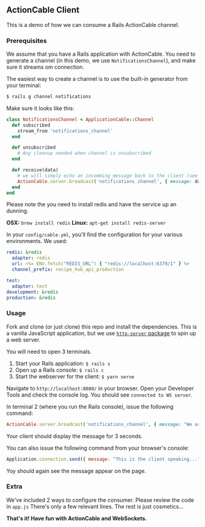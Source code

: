 ## ActionCable Client

This is a demo of how we can consume a Rails ActionCable channel. 

### Prerequisites

We assume that you have a Rails application with ActionCable. You need to generate a channel (in this demo, we use `NotificationsChannel`), and make sure it streams om connection.

The easiest way to create a channel is to use the built-in generator from your terminal:

```bash
$ rails g channel notifications
```

Make sure it looks like this:

```ruby
class NotificationsChannel < ApplicationCable::Channel
  def subscribed
    stream_from 'notifications_channel'
  end

  def unsubscribed
    # Any cleanup needed when channel is unsubscribed
  end

  def receive(data)
    # we will simply echo an incomming message back to the client (see futher down...)
    ActionCable.server.broadcast('notifications_channel', { message: data['message'] })
  end
end
```

Please note the you need to install redis and have the service up an dunning.

**OSX:** `brew install redis`
**Linux:** `apt-get install redis-server`

In your `config/cable.yml`, you'll find the configuration for your various environments. We used:

```yml
redis: &redis
  adapter: redis
  url: <%= ENV.fetch("REDIS_URL") { "redis://localhost:6379/1" } %>
  channel_prefix: recipe_hub_api_production

test:
  adapter: test
development: &redis
production: &redis
```

### Usage

Fork and clone (or just clone) this repo and install the dependencies. This is a vanilla JavaScript application, but we use [`http-server` package](https://www.npmjs.com/package/http-server) to spin up a web server. 

You will need to open 3 terminals.

1. Start your Rails application: `$ rails s`
2. Open up a Rails console: `$ rails c`
3. Start the webserver for the client: `$ yarn serve`

Navigate to `http://localhost:8080/` in your browser. Open your Developer Tools and check the console log. You should see `connected to WS server`.

In terminal 2 (where you run the Rails console), issue the following command:

```ruby
ActionCable.server.broadcast('notifications_channel', { message: "We are sending messages"})
```

Your client should display the message for 3 seconds.

You can also issue the following command from your browser's console:

```js
Application.connection.send({ message: "This is the client speaking..." })
```

Yoy should again see the message appear on the page. 

### Extra

We've included 2 ways to configure the consumer. Please review the code in `app.js` There's only a few relevant lines. The rest is just cosmetics...

**That's it! Have fun with ActionCable and WebSockets.**

